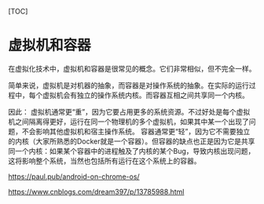 [TOC]

# 虚拟机和容器
在虚拟化技术中，虚拟机和容器是很常见的概念。它们非常相似，但不完全一样。

简单来说，虚拟机是对机器的抽象，而容器是对操作系统的抽象。在实际的运行过程中，每个虚拟机会有独立的操作系统内核。而容器互相之间共享同一个内核。

因此：
虚拟机通常更“重”，因为它要占用更多的系统资源。不过好处是每个虚拟机之间隔离得更好，运行在同一个物理机的多个虚拟机，如果其中某一个出现了问题，不会影响其他虚拟机和宿主操作系统。
容器通常更“轻”，因为它不需要独立的内核（大家所熟悉的Docker就是一个容器）。但容器的缺点也正是因为它是共享同一个内核：如果某个容器中的进程触及了内核的某个Bug，导致内核出现问题，这将影响整个系统，当然也包括所有运行在这个系统上的容器。


https://paul.pub/android-on-chrome-os/


https://www.cnblogs.com/dream397/p/13785988.html


